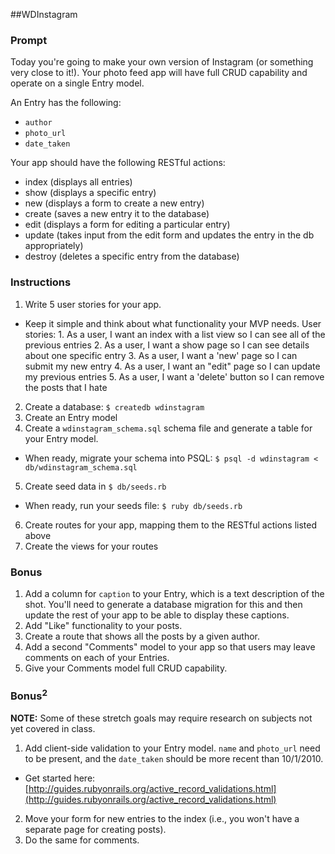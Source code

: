 
##WDInstagram

### Prompt
Today you're going to make your own version of Instagram (or something very close to it!). Your photo feed app will have full CRUD capability and operate on a single Entry model.

An Entry has the following:

* `author`
* `photo_url`
* `date_taken`

Your app should have the following RESTful actions:

* index (displays all entries)
* show (displays a specific entry)
* new (displays a form to create a new entry)
* create (saves a new entry it to the database)
* edit (displays a form for editing a particular entry)
* update (takes input from the edit form and updates the entry in the db appropriately)
* destroy (deletes a specific entry from the database)

### Instructions

1. Write 5 user stories for your app.
* Keep it simple and think about what functionality your MVP needs.
    User stories:
        1. As a user, I want an index with a list view so I can see all of the previous entries
        2. As a user, I want a show page so I can see details about one specific entry
        3. As a user, I want a 'new' page so I can submit my new entry
        4. As a user, I want an "edit" page so I can update my previous entries
        5. As a user, I want a 'delete' button so I can remove the posts that I hate

2. Create a database: `$ createdb wdinstagram`
3. Create an Entry model
4. Create a `wdinstagram_schema.sql` schema file and generate a table for your Entry model.
  * When ready, migrate your schema into PSQL: `$ psql -d wdinstagram < db/wdinstagram_schema.sql`
5. Create seed data in `$ db/seeds.rb`
  * When ready, run your seeds file: `$ ruby db/seeds.rb`
6. Create routes for your app, mapping them to the RESTful actions listed above
7. Create the views for your routes

### Bonus

1. Add a column for `caption` to your Entry, which is a text description of the shot. You'll need to generate a database migration for this and then update the rest of your app to be able to display these captions.
2. Add "Like" functionality to your posts.
3. Create a route that shows all the posts by a given author.
4. Add a second "Comments" model to your app so that users may leave comments on each of your Entries.
5. Give your Comments model full CRUD capability.

### Bonus<sup>2</sup>

**NOTE:** Some of these stretch goals may require research on subjects not yet covered in class.

1. Add client-side validation to your Entry model. `name` and `photo_url` need to be present, and the `date_taken` should be more recent than 10/1/2010.
  * Get started here: [http://guides.rubyonrails.org/active_record_validations.html](http://guides.rubyonrails.org/active_record_validations.html)
2. Move your form for new entries to the index (i.e., you won't have a separate page for creating posts).
3. Do the same for comments.
